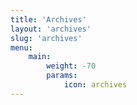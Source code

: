 ```yaml
---
title: 'Archives'
layout: 'archives'
slug: 'archives'
menu:
    main:
        weight: -70
        params: 
            icon: archives
---
```

